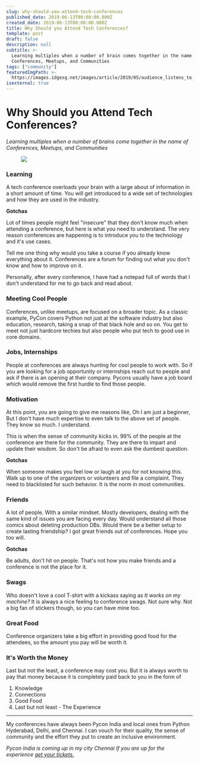 ```yaml
---
slug: why-should-you-attend-tech-conferences
published_date: 2019-06-13T00:00:00.000Z
created_date: 2019-06-13T00:00:00.000Z
title: Why Should you Attend Tech Conferences?
template: post
draft: false
description: null
subtitle: >-
  Learning multiples when a number of brain comes together in the name of
  Conferences, Meetups, and Communities
tags: ["community"]
featuredImgPath: >-
  https://images.idgesg.net/images/article/2019/05/audience_listens_to_speaker_lecture_at_a_conference_presentation_by_toxawww_gettyimages-974238866_2400x1600-100796682-large.jpg
isexternal: true
---
```


# Why Should you Attend Tech Conferences?

_Learning multiples when a number of brains come together in the name of Conferences, Meetups, and Communities_

<figure>

![](https://images.idgesg.net/images/article/2019/05/audience_listens_to_speaker_lecture_at_a_conference_presentation_by_toxawww_gettyimages-974238866_2400x1600-100796682-large.jpg)

</figure>

### Learning 

A tech conference overloads your brain with a large about of information in a short amount of time. You will get introduced to a wide set of technologies and how they are used in the industry.

**Gotchas** 

Lot of times people might feel "insecure" that they don't know much when attending a conference, but here is what you need to understand. The very reason conferences are happening is to introduce you to the technology and it's use cases.

Tell me one thing why would you take a course if you already know everything about it. Conferences are a forum for finding out what you don't know and how to improve on it.

Personally, after every conference, I have had a notepad full of words that I don't understand for me to go back and read about.

### Meeting Cool People

Conferences, unlike meetups, are focused on a broader topic. As a classic example, PyCon covers Python not just at the software industry but also education, research, taking a snap of that black hole and so on. You get to meet not just hardcore techies but also people who put tech to good use in core domains.

### Jobs, Internships

People at conferences are always hunting for cool people to work with. So if you are looking for a job opportunity or internships reach out to people and ask if there is an opening at their company. Pycons usually have a job board which would remove the first hurdle to find those people.

### Motivation

At this point, you are going to give me reasons like, Oh I am just a beginner, But I don't have much expertise to even talk to the above set of people. They know so much. I understand.

This is when the sense of community kicks in. 99% of the people at the conference are there for the community. They are there to impart and update their wisdom. So don't be afraid to even ask the dumbest question.

**Gotchas** 

When someone makes you feel low or laugh at you for not knowing this. Walk up to one of the organizers or volunteers and file a complaint. They need to blacklisted for such behavior. It is the norm in most communities.


### Friends

A lot of people. With a similar mindset. Mostly developers, dealing with the same kind of issues you are facing every day. Would understand all those comics about deleting production DBs. Would there be a better setup to create lasting friendship? I got great friends out of conferences. Hope you too will.

**Gotchas**

Be adults, don't hit on people. That's not how you make friends and a conference is not the place for it. 

### Swags

Who doesn't love a cool T-shirt with a kickass saying as _It works on my machine?_ It is always a nice feeling to conference swags. Not sure why. Not a big fan of stickers though, so you can have mine too.

### Great Food

Conference organizers take a big effort in providing good food for the attendees, so the amount you pay will be worth it.

### It's Worth the Money

Last but not the least, a conference may cost you. But it is always worth to pay that money because it is completely paid back to you in the form of 
1. Knowledge
2. Connections
3. Good Food
4. Last but not least - The Experience

---

My conferences have always been Pycon India and local ones from Python Hyderabad, Delhi, and Chennai. I can vouch for their quality, the sense of community and the effort they put to create an inclusive environment. 

_Pycon India is coming up in my city Chennai If you are up for the experience [get your tickets.](https://in.pycon.org/2019/#tickets)_